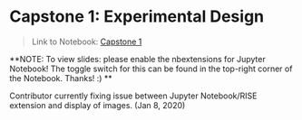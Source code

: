 # Capstone 1: Experimental Design

> Link to Notebook: [Capstone 1](https://github.com/andheartsjaz/capstone_1/blob/master/capstone_presentation.ipynb)

**NOTE: To view slides: please enable the nbextensions for Jupyter Notebook! The toggle switch for this can be found in the top-right corner of the Notebook. Thanks! :) **

Contributor currently fixing issue between Jupyter Notebook/RISE extension and display of images. (Jan 8, 2020)
